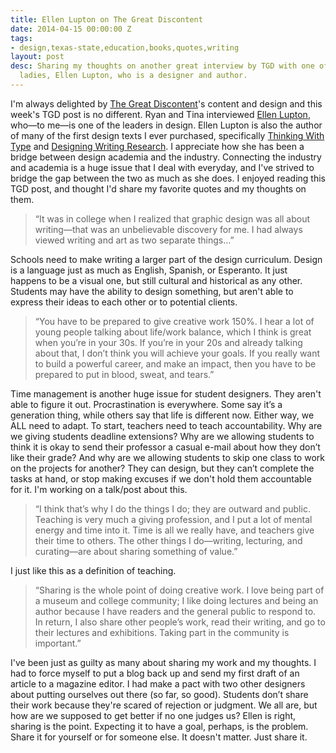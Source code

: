 ```yaml
---
title: Ellen Lupton on The Great Discontent
date: 2014-04-15 00:00:00 Z
tags:
- design,texas-state,education,books,quotes,writing
layout: post
desc: Sharing my thoughts on another great interview by TGD with one of design’s leading
  ladies, Ellen Lupton, who is a designer and author.
---
```


I'm always delighted by [The Great Discontent](https://thegreatdiscontent.com/)'s content and design and this week's TGD post is no different. Ryan and Tina interviewed [Ellen Lupton](https://thegreatdiscontent.com/ellen-lupton), who—to me—is one of the leaders in design. Ellen Lupton is also the author of many of the first design texts I ever purchased, specifically [Thinking With Type](http://www.thinkingwithtype.com) and [Designing Writing Research](http://www.amazon.com/Design-Writing-Research-Ellen-Lupton/dp/0714838519/ref=sr_1_7?ie=UTF8&qid=1397572981&sr=8-7&keywords=ellen+lupton). I appreciate how she has been a bridge between design academia and the industry. Connecting the industry and academia is a huge issue that I deal with everyday, and I've strived to bridge the gap between the two as much as she does. I enjoyed reading this TGD post, and thought I'd share my favorite quotes and my thoughts on them.


> “It was in college when I realized that graphic design was all about writing—that was an unbelievable discovery for me. I had always viewed writing and art as two separate things…”

Schools need to make writing a larger part of the design curriculum. Design is a language just as much as English, Spanish, or Esperanto. It just happens to be a visual one, but still cultural and historical as any other. Students may have the ability to design something, but aren't able to express their ideas to each other or to potential clients.

> “You have to be prepared to give creative work 150%. I hear a lot of young people talking about life/work balance, which I think is great when you’re in your 30s. If you’re in your 20s and already talking about that, I don’t think you will achieve your goals. If you really want to build a powerful career, and make an impact, then you have to be prepared to put in blood, sweat, and tears.”

Time management is another huge issue for student designers. They aren't able to figure it out. Procrastination is everywhere. Some say it’s a generation thing, while others say that life is different now. Either way, we ALL need to adapt. To start, teachers need to teach accountability. Why are we giving students deadline extensions? Why are we allowing students to think it is okay to send their professor a casual e-mail about how they don’t like their grade? And why are we allowing students to skip one class to work on the projects for another? They can design, but they can’t complete the tasks at hand, or stop making excuses if we don't hold them accountable for it. I'm working on a talk/post about this.

> “I think that’s why I do the things I do; they are outward and public. Teaching is very much a giving profession, and I put a lot of mental energy and time into it. Time is all we really have, and teachers give their time to others. The other things I do—writing, lecturing, and curating—are about sharing something of value.”

I just like this as a definition of teaching.


> “Sharing is the whole point of doing creative work. I love being part of a museum and college community; I like doing lectures and being an author because I have readers and the general public to respond to. In return, I also share other people’s work, read their writing, and go to their lectures and exhibitions. Taking part in the community is important.”

I've been just as guilty as many about sharing my work and my thoughts. I had to force myself to put a blog back up and send my first draft of an article to a magazine editor. I had make a pact with two other designers about putting ourselves out there (so far, so good). Students don’t share their work because they're scared of rejection or judgment. We all are, but how are we supposed to get better if no one judges us? Ellen is right, sharing is the point. Expecting it to have a goal, perhaps, is the problem. Share it for yourself or for someone else. It doesn't matter. Just share it.



